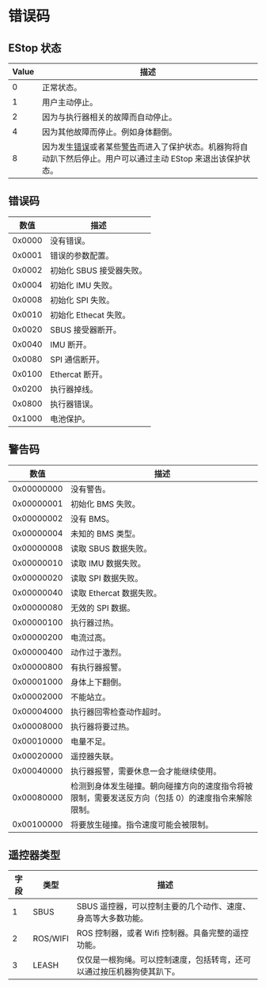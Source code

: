 # 错误码

## EStop 状态

| Value | 描述 |
| --- | --- |
| 0 | 正常状态。 |
| 1 | 用户主动停止。 |
| 2 | 因为与执行器相关的故障而自动停止。 |
| 4 | 因为其他故障而停止。例如身体翻倒。 |
| 8 | 因为发生[错误](#错误码)或者某些[警告](#警告码)而进入了保护状态。机器狗将自动趴下然后停止。用户可以通过主动 EStop 来退出该保护状态。|

## 错误码

| 数值 | 描述 |
| --- | --- |
| 0x0000 | 没有错误。 |
| 0x0001 | 错误的参数配置。 |
| 0x0002 | 初始化 SBUS 接受器失败。 |
| 0x0004 | 初始化 IMU 失败。 |
| 0x0008 | 初始化 SPI 失败。 |
| 0x0010 | 初始化 Ethecat 失败。 |
| 0x0020 | SBUS 接受器断开。 |
| 0x0040 | IMU 断开。 |
| 0x0080 | SPI 通信断开。 |
| 0x0100 | Ethercat 断开。 |
| 0x0200 | 执行器掉线。 |
| 0x0800 | 执行器错误。 |
| 0x1000 | 电池保护。 |

## 警告码

| 数值 | 描述 |
| --- | --- |
| 0x00000000 | 没有警告。 |
| 0x00000001 | 初始化 BMS 失败。 |
| 0x00000002 | 没有 BMS。 |
| 0x00000004 | 未知的 BMS 类型。 |
| 0x00000008 | 读取 SBUS 数据失败。 |
| 0x00000010 | 读取 IMU 数据失败。 |
| 0x00000020 | 读取 SPI 数据失败。 |
| 0x00000040 | 读取 Ethercat 数据失败。 |
| 0x00000080 | 无效的 SPI 数据。 |
| 0x00000100 | 执行器过热。 |
| 0x00000200 | 电流过高。 |
| 0x00000400 | 动作过于激烈。 |
| 0x00000800 | 有执行器报警。 |
| 0x00001000 | 身体上下翻倒。 |
| 0x00002000 | 不能站立。 |
| 0x00004000 | 执行器回零检查动作超时。 |
| 0x00008000 | 执行器将要过热。 |
| 0x00010000 | 电量不足。 |
| 0x00020000 | 遥控器失联。 |
| 0x00040000 | 执行器报警，需要休息一会才能继续使用。 |
| 0x00080000 | 检测到身体发生碰撞。朝向碰撞方向的速度指令将被限制，需要发送反方向（包括 0）的速度指令来解除限制。 |
| 0x00100000 | 将要放生碰撞。指令速度可能会被限制。 |

## 遥控器类型

| 字段 | 类型 | 描述 |
| --- | --- | --- |
| 1 | SBUS | SBUS 遥控器，可以控制主要的几个动作、速度、身高等大多数功能。 |
| 2 | ROS/WIFI | ROS 控制器，或者 Wifi 控制器。具备完整的遥控功能。 |
| 3 | LEASH | 仅仅是一根狗绳。可以控制速度，包括转弯，还可以通过按压机器狗使其趴下。 |

<!-- ```{eval-rst}  
.. automodule:: roslibpy.tf.TFClient
    :members:
    :undoc-members:
    :noindex:
``` -->

<!-- ```{eval-rst}  
.. autoclass:: roslibpy.tf.TFClient
    :members:
    :undoc-members:
    :noindex:
``` -->
